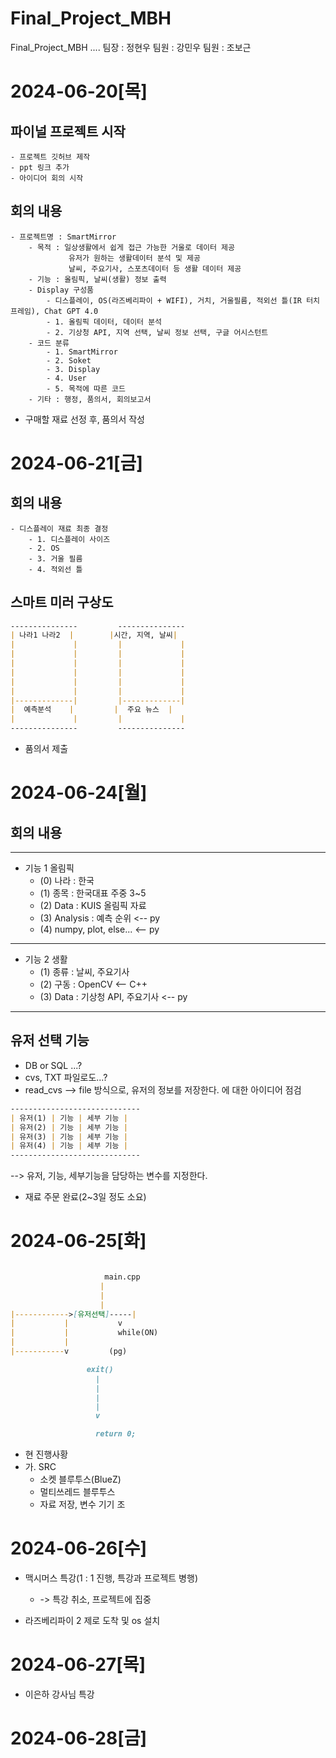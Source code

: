 # Final_Project_MBH
Final_Project_MBH ....
팀장 : 정현우
팀원 : 강민우
팀원 : 조보근

# 2024-06-20[목]
## 파이널 프로젝트 시작
    - 프로젝트 깃허브 제작
    - ppt 링크 추가
    - 아이디어 회의 시작

## 회의 내용
    - 프로젝트명 : SmartMirror
        - 목적 : 일상생활에서 쉽게 접근 가능한 거울로 데이터 제공
                 유저가 원하는 생활데이터 분석 및 제공
                 날씨, 주요기사, 스포츠데이터 등 생활 데이터 제공
        - 기능 : 올림픽, 날씨(생활) 정보 출력
        - Display 구성품
            - 디스플레이, OS(라즈베리파이 + WIFI), 거치, 거울필름, 적외선 틀(IR 터치 프레임), Chat GPT 4.0
            - 1. 올림픽 데이터, 데이터 분석
            - 2. 기상청 API, 지역 선택, 날씨 정보 선택, 구글 어시스턴트
        - 코드 분류 
            - 1. SmartMirror
            - 2. Soket
            - 3. Display
            - 4. User
            - 5. 목적에 따른 코드
        - 기타 : 행정, 품의서, 회의보고서

- 구매할 재료 선정 후, 품의서 작성

# 2024-06-21[금]
## 회의 내용
    - 디스플레이 재료 최종 결정
        - 1. 디스플레이 사이즈
        - 2. OS
        - 3. 거울 필름
        - 4. 적외선 틀

## 스마트 미러 구상도

```markdown
---------------         --------------- 
| 나라1 나라2  |        |시간, 지역, 날씨|
|             |         |             |
|             |         |             |
|             |         |             |
|             |         |             |
|             |         |             |
|             |         |             |
|-------------|         |-------------|
|  예측분석    |         |  주요 뉴스  |
|             |         |             |
---------------         --------------- 
```
- 품의서 제출

# 2024-06-24[월]
## 회의 내용
--------------------------------------------
- 기능 1 올림픽
    - (0) 나라 : 한국
    - (1) 종목 : 한국대표 주중 3~5
    - (2) Data : KUIS 올림픽 자료
    - (3) Analysis : 예측 순위 <-- py
    - (4) numpy, plot, else... <-- py
--------------------------------------------
- 기능 2 생활
    - (1) 종류 : 날씨, 주요기사
    - (2) 구동 : OpenCV <-- C++
    - (3) Data : 기상청 API, 주요기사 <-- py
--------------------------------------------

## 유저 선택 기능
- DB or SQL ...?
- cvs, TXT 파일로도...?
- read_cvs --> file 방식으로, 유저의 정보를 저장한다. 에 대한 아이디어 점검
```markdown
-----------------------------
| 유저(1) | 기능 | 세부 기능 |
| 유저(2) | 기능 | 세부 기능 |
| 유저(3) | 기능 | 세부 기능 |
| 유저(4) | 기능 | 세부 기능 |
-----------------------------
```
--> 유저, 기능, 세부기능을 담당하는 변수를 지정한다.

- 재료 주문 완료(2~3일 정도 소요)

# 2024-06-25[화]

```markdown

	                 main.cpp
  		            |
   		            |
   		            |
|------------>[유저선택]-----|
|           |  		    v
|           |	        while(ON)
|           | 
|-----------v		  (pg)

 		         exit()
   		           |
   		           |
   	   	           |
   		           |
   		           v

	               return 0;
```

- 현 진행사황
- 가. SRC
    - 소켓 블루투스(BlueZ)
    - 멀티쓰레드 블루투스
    - 자료 저장, 변수 기기 조
    
# 2024-06-26[수]

- 맥시머스 특강(1 : 1 진행, 특강과 프로젝트 병행)
    - -> 특강 취소, 프로젝트에 집중

- 라즈베리파이 2 제로 도착 및 os 설치

# 2024-06-27[목]

- 이은하 강사님 특강

# 2024-06-28[금]